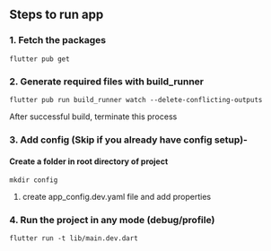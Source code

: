 ## Steps to run app

### 1. Fetch the packages

    flutter pub get

### 2. Generate required files with build_runner

    flutter pub run build_runner watch --delete-conflicting-outputs

After successful build, terminate this process

### 3. Add config (Skip if you already have config setup)-

#### Create a folder in root directory of project

    mkdir config

1. create app_config.dev.yaml file and add properties

### 4. Run the project in any mode (debug/profile)

    flutter run -t lib/main.dev.dart
